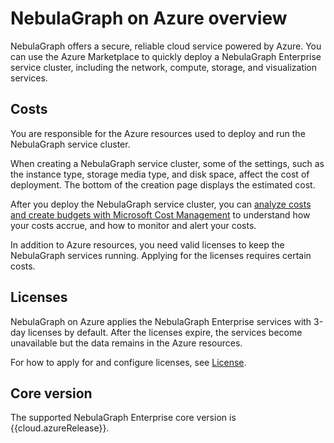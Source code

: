 # NebulaGraph on Azure overview

NebulaGraph offers a secure, reliable cloud service powered by Azure. You can use the Azure Marketplace to quickly deploy a NebulaGraph Enterprise service cluster, including the network, compute, storage, and visualization services.

## Costs

You are responsible for the Azure resources used to deploy and run the NebulaGraph service cluster.

When creating a NebulaGraph service cluster, some of the settings, such as the instance type, storage media type, and disk space, affect the cost of deployment. The bottom of the creation page displays the estimated cost.

After you deploy the NebulaGraph service cluster, you can [analyze costs and create budgets with Microsoft Cost Management](https://learn.microsoft.com/en-us/learn/modules/analyze-costs-create-budgets-azure-cost-management/) to understand how your costs accrue, and how to monitor and alert your costs.

In addition to Azure resources, you need valid licenses to keep the NebulaGraph services running. Applying for the licenses requires certain costs.

## Licenses

NebulaGraph on Azure applies the NebulaGraph Enterprise services with 3-day licenses by default. After the licenses expire, the services become unavailable but the data remains in the Azure resources.

For how to apply for and configure licenses, see [License](../../../4.deployment-and-installation/deploy-license.md).

## Core version

The supported NebulaGraph Enterprise core version is {{cloud.azureRelease}}.
